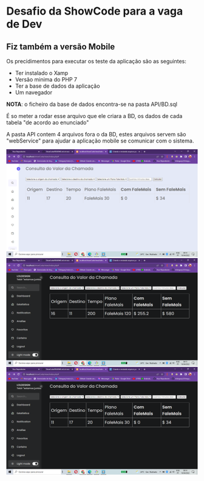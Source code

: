 <h1>Desafio da ShowCode para a vaga de Dev</h1>
<h2>Fiz também a versão Mobile</h2>
Os precidimentos para executar os teste da aplicação são as seguintes:
<ul>
  <li>Ter instalado o Xamp</li>  
  <li>Versão minima do PHP 7</li>
  <li>Ter a base de dados da aplicação</li>
  <li>Um navegador</li>  
</ul>
<p><b>NOTA</b>: o ficheiro da base de dados encontra-se na pasta API/BD.sql</p>
É so meter a rodar esse arquivo que ele criara a BD, os dados de cada tabela "de acordo ao enunciado"
<p>A pasta API contem 4 arquivos fora o da BD, estes arquivos servem são "webService" para ajudar a aplicação mobile se comunicar com o sistema.</p>

<div align="left">
  <img src="https://github.com/tchingunji/ShowCode/blob/master/firts.png"/>
 
  <img src="https://github.com/tchingunji/ShowCode/blob/master/second.png"/>
 
  <img src="https://github.com/tchingunji/ShowCode/blob/master/last.png"/>
</div>
